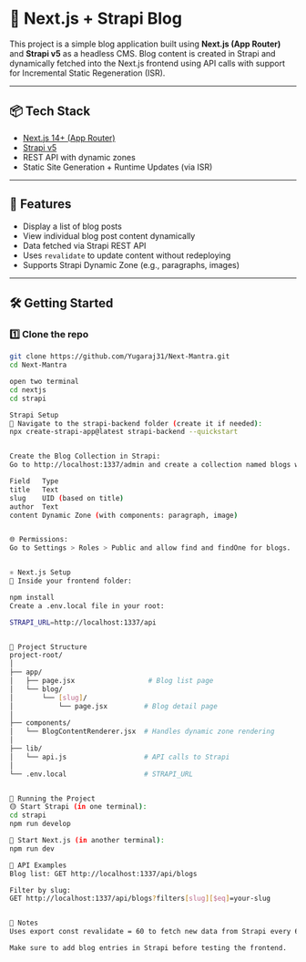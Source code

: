 # 📝 Next.js + Strapi Blog

This project is a simple blog application built using **Next.js (App Router)** and **Strapi v5** as a headless CMS. Blog content is created in Strapi and dynamically fetched into the Next.js frontend using API calls with support for Incremental Static Regeneration (ISR).

---

## 📦 Tech Stack

- [Next.js 14+ (App Router)](https://nextjs.org/)
- [Strapi v5](https://strapi.io/)
- REST API with dynamic zones
- Static Site Generation + Runtime Updates (via ISR)

---

## 🚀 Features

- Display a list of blog posts
- View individual blog post content dynamically
- Data fetched via Strapi REST API
- Uses `revalidate` to update content without redeploying
- Supports Strapi Dynamic Zone (e.g., paragraphs, images)

---

## 🛠️ Getting Started

### 1️⃣ Clone the repo

```bash
git clone https://github.com/Yugaraj31/Next-Mantra.git
cd Next-Mantra

open two terminal
cd nextjs
cd strapi

Strapi Setup
📁 Navigate to the strapi-backend folder (create it if needed):
npx create-strapi-app@latest strapi-backend --quickstart


Create the Blog Collection in Strapi:
Go to http://localhost:1337/admin and create a collection named blogs with the following fields:

Field	Type
title	Text
slug	UID (based on title)
author	Text
content	Dynamic Zone (with components: paragraph, image)


🌐 Permissions:
Go to Settings > Roles > Public and allow find and findOne for blogs.


⚛️ Next.js Setup
📁 Inside your frontend folder:

npm install
Create a .env.local file in your root:

STRAPI_URL=http://localhost:1337/api


🔧 Project Structure
project-root/
│
├── app/
│   ├── page.jsx                  # Blog list page
│   └── blog/
│       └── [slug]/
│           └── page.jsx         # Blog detail page
│
├── components/
│   └── BlogContentRenderer.jsx  # Handles dynamic zone rendering
│
├── lib/
│   └── api.js                   # API calls to Strapi
│
└── .env.local                   # STRAPI_URL


🚴 Running the Project
🟡 Start Strapi (in one terminal):
cd strapi
npm run develop

🔵 Start Next.js (in another terminal):
npm run dev

🧪 API Examples
Blog list: GET http://localhost:1337/api/blogs

Filter by slug:
GET http://localhost:1337/api/blogs?filters[slug][$eq]=your-slug


📝 Notes
Uses export const revalidate = 60 to fetch new data from Strapi every 60 seconds.

Make sure to add blog entries in Strapi before testing the frontend.



